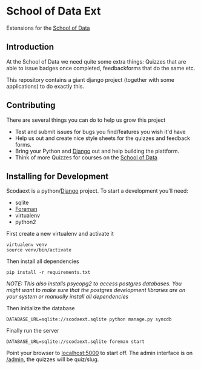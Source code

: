# School of Data Ext

Extensions for the [School of Data](http://schoolofdata.org)

## Introduction

At the School of Data we need quite some extra things: Quizzes that are
able to issue badges once completed, feedbackforms that do the same etc. 

This repository contains a giant django project (together with some
applications) to do exactly this.

## Contributing

There are several things you can do to help us grow this project

* Test and submit issues for bugs you find/features you wish it'd have
* Help us out and create nice style sheets for the quizzes and feedback
  forms.
* Bring your Python and [Django](http://djangoproject.com) out and help
  building the plattform.
* Think of more Quizzes for courses on the [School of Data](http://schoolofdata.org/courses)

## Installing for Development

Scodaext is a python/[Django](http://djangoproject.com) project. To start a
development you'll need:

* sqlite
* [Foreman](http://theforeman.org/)
* virtualenv
* python2

First create a new virtualenv and activate it

```
virtualenv venv
source venv/bin/activate
```

Then install all dependencies

```
pip install -r requirements.txt
```

*NOTE: This also installs psycopg2 to access postgres databases. You might
want to make sure that the postgres development libraries are on your
system or manually install all dependencies*

Then initialize the database

```
DATABASE_URL=sqlite://scodaext.sqlite python manage.py syncdb
```

Finally run the server

```
DATABASE_URL=sqlite://scodaext.sqlite foreman start
```

Point your browser to [localhost:5000](http://localhost:5000) to start off.
The admin interface is on [/admin](http://localhost:5000/admin), the
quizzes will be quiz/slug.



